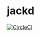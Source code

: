# jackd

[![CircleCI](https://circleci.com/gh/divmgl/jackd/tree/master.svg?style=svg)](https://circleci.com/gh/divmgl/jackd/tree/master)
